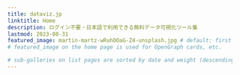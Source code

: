 ```yaml
---
title: dataviz.jp
linktitle: Home
description: ログイン不要・日本語で利用できる無料データ可視化ツール集
lastmod: 2023-08-31
featured_image: martin-martz-wRuhOOaG-Z4-unsplash.jpg # default: first image in this directory
# featured_image on the home page is used for OpenGraph cards, etc.

# sub-galleries on list pages are sorted by date and weight (descending)
---
```

